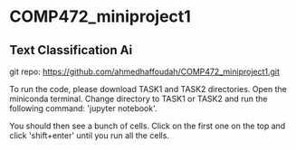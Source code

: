 # COMP472_miniproject1
## Text Classification Ai

git repo: https://github.com/ahmedhaffoudah/COMP472_miniproject1.git

To run the code, please download TASK1 and TASK2 directories. Open the miniconda terminal. Change directory to TASK1 or TASK2 and run the following command:
'jupyter notebook'.

You should then see a bunch of cells. Click on the first one on the top and click 'shift+enter' until you run all the cells.
